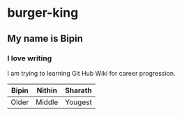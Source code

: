 # burger-king
## My name is Bipin
### I love writing
I am trying to learning Git Hub Wiki for career progression.

| Bipin | Nithin | Sharath |
--- | --- | ---
| Older | Middle | Yougest |
